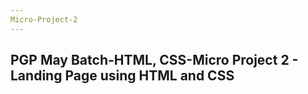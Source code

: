 ```yaml
---
Micro-Project-2
---
```

PGP May Batch-HTML, CSS-Micro Project 2 - Landing Page using HTML and CSS
---
